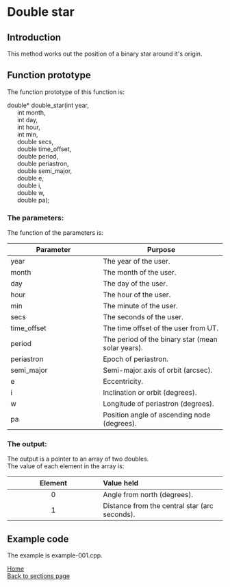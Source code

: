 # Double star

## Introduction

This method works out the position of a binary star around it's origin.

## Function prototype

The function prototype of this function is:
  
  double* double_star(int year,  
  &nbsp;&nbsp;&nbsp;&nbsp;&nbsp;&nbsp;int month,  
  &nbsp;&nbsp;&nbsp;&nbsp;&nbsp;&nbsp;int day,  
  &nbsp;&nbsp;&nbsp;&nbsp;&nbsp;&nbsp;int hour,  
  &nbsp;&nbsp;&nbsp;&nbsp;&nbsp;&nbsp;int min,  
  &nbsp;&nbsp;&nbsp;&nbsp;&nbsp;&nbsp;double secs,  
  &nbsp;&nbsp;&nbsp;&nbsp;&nbsp;&nbsp;double time_offset,  
  &nbsp;&nbsp;&nbsp;&nbsp;&nbsp;&nbsp;double period,  
  &nbsp;&nbsp;&nbsp;&nbsp;&nbsp;&nbsp;double periastron,  
  &nbsp;&nbsp;&nbsp;&nbsp;&nbsp;&nbsp;double semi_major,  
  &nbsp;&nbsp;&nbsp;&nbsp;&nbsp;&nbsp;double e,  
  &nbsp;&nbsp;&nbsp;&nbsp;&nbsp;&nbsp;double i,  
  &nbsp;&nbsp;&nbsp;&nbsp;&nbsp;&nbsp;double w,  
  &nbsp;&nbsp;&nbsp;&nbsp;&nbsp;&nbsp;double pa);  
 
### The parameters:  
The function of the parameters is:

| <div style="width:200px">Parameter</div> | Purpose |
| --------- | ------- |
| year | The year of the user. |
| month	| The month of the user. |
| day |	The day of the user. |
| hour | The hour of the user. |
| min | The minute of the user. |
| secs | The seconds of the user. |
| time_offset | The time offset of the user from UT. |
| period | The period of the binary star (mean solar years). |
| periastron | Epoch of periastron. |
| semi_major | Semi-major axis of orbit (arcsec). |
| e | Eccentricity. |
| i | Inclination or orbit (degrees). |
| w | Longitude of periastron (degrees).
| pa | Position angle of ascending node (degrees). |
 
### The output: 
The output is a pointer to an array of two doubles.   
The value of each element in the array is:

| <div style="width:200px">Element</div> | Value held |
| :-------: | :---------- |
|    0 | Angle from north (degrees). |
|    1  | Distance from the central star (arc seconds). | 

## Example code

The example is example-001.cpp.

[Home](readme.md)  
[Back to sections page](Sections.md)
 